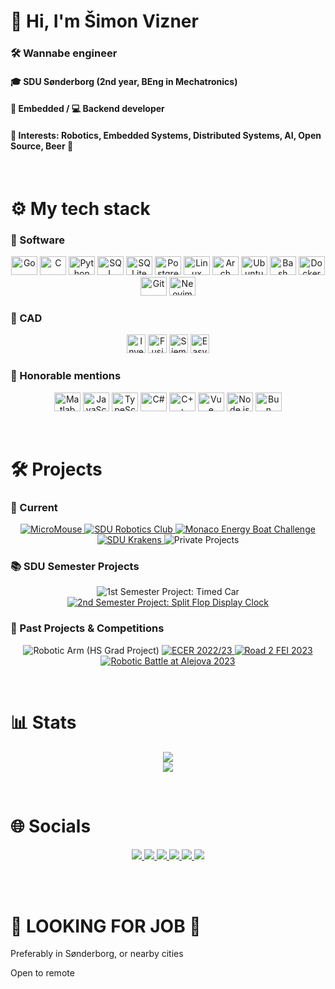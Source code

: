<h1>👋 Hi, I'm Šimon Vizner</h1>
<h3>🛠 Wannabe engineer</h3>
<h4>🎓 SDU Sønderborg (2nd year, BEng in Mechatronics)</h4>
<h4>🐞 Embedded / 💻 Backend developer</h4>
<h4>🎯 Interests: Robotics, Embedded Systems, Distributed Systems, AI, Open Source, Beer 🍺</h4>

</br>

<h1>⚙ My tech stack</h1>
<h3>💽 Software</h3>
<p align="center">
  <img src="https://cdn.jsdelivr.net/gh/devicons/devicon@latest/icons/go/go-original-wordmark.svg" width="42" height="30" alt="Go"/>
  <img src="https://cdn.jsdelivr.net/gh/devicons/devicon@latest/icons/c/c-original.svg" width="42" height="30" alt="C"/>
  <img src="https://cdn.jsdelivr.net/gh/devicons/devicon@latest/icons/python/python-original.svg" width="42" height="30" alt="Python"/>
  <img src="https://cdn.jsdelivr.net/gh/devicons/devicon@latest/icons/mysql/mysql-original-wordmark.svg" width="42" height="30" alt="SQL"/>
  <img src="https://cdn.jsdelivr.net/gh/devicons/devicon@latest/icons/sqlite/sqlite-original.svg" width="42" height="30" alt="SQLite"/>
  <img src="https://cdn.jsdelivr.net/gh/devicons/devicon@latest/icons/postgresql/postgresql-original.svg" width="42" height="30" alt="PostgreSQL"/>
  <img src="https://cdn.jsdelivr.net/gh/devicons/devicon@latest/icons/linux/linux-original.svg" width="42" height="30" alt="Linux"/>
  <img src="https://cdn.jsdelivr.net/gh/devicons/devicon@latest/icons/archlinux/archlinux-original.svg" width="42" height="30" alt="Arch"/>
  <img src="https://cdn.jsdelivr.net/gh/devicons/devicon@latest/icons/ubuntu/ubuntu-original.svg" width="42" height="30" alt="Ubuntu"/>
  <img src="https://cdn.jsdelivr.net/gh/devicons/devicon@latest/icons/bash/bash-original.svg" width="42" height="30" alt="Bash"/>
  <img src="https://cdn.jsdelivr.net/gh/devicons/devicon@latest/icons/docker/docker-original.svg" width="42" height="30" alt="Docker"/>
  <img src="https://cdn.jsdelivr.net/gh/devicons/devicon@latest/icons/git/git-original.svg" width="42" height="30" alt="Git"/>
  <img src="https://cdn.jsdelivr.net/gh/devicons/devicon@latest/icons/vim/vim-original.svg" width="42" height="30" alt="Neovim"/>
</p>

<h3>📐 CAD</h3>
<p align="center">
  <img src="https://damassets.autodesk.net/content/dam/autodesk/www/product-imagery/badge-75x75/simplified-badges/inventor-2023-simplified-badge-75x75.png" height="30" alt="Inventor"/>
  <img src="https://damassets.autodesk.net/content/dam/autodesk/www/product-imagery/badge-75x75/simplified-badges/fusion-360-2023-simplified-badge-75x75.png" height="30" alt="Fusion"/>
  <img src="https://images.sw.cdn.siemens.com/siemens-disw-assets/public/2KEnSD0JfWUmNS4DT82hus/en-US/siemens-xcelerator-narrow-90x62.png" height="30" alt="Siemens NX"/>
  <img src="https://easyeda.com/images/icons/footer-logo.svg?id=0ef56d0f819fc4e5e9d0" height="30" alt="EasyEDA"/>
</p>

<h3>🌟 Honorable mentions</h3>
<p align="center">
  <img src="https://cdn.jsdelivr.net/gh/devicons/devicon@latest/icons/matlab/matlab-original.svg" width="42" height="30" alt="Matlab"/>
  <img src="https://cdn.jsdelivr.net/gh/devicons/devicon@latest/icons/javascript/javascript-original.svg" width="42" height="30" alt="JavaScript"/>
  <img src="https://cdn.jsdelivr.net/gh/devicons/devicon@latest/icons/typescript/typescript-original.svg" width="42" height="30" alt="TypeScript"/>
  <img src="https://cdn.jsdelivr.net/gh/devicons/devicon@latest/icons/csharp/csharp-original.svg" width="42" height="30" alt="C#"/>
  <img src="https://cdn.jsdelivr.net/gh/devicons/devicon@latest/icons/cplusplus/cplusplus-original.svg" width="42" height="30" alt="C++"/>
  <img src="https://cdn.jsdelivr.net/gh/devicons/devicon@latest/icons/vuejs/vuejs-original.svg" width="42" height="30" alt="Vue"/>
  <img src="https://cdn.jsdelivr.net/gh/devicons/devicon@latest/icons/nodejs/nodejs-original.svg" width="42" height="30" alt="Node.js"/>
  <img src="https://bun.sh/logo.svg" width="42" height="30" alt="Bun"/>
</p>

</br>

<h1>🛠️ Projects</h1>
<h3>🎯 Current</h3>
<p align="center">
  <a href="https://en.wikipedia.org/wiki/Micromouse" target="_blank">
    <img src="https://img.shields.io/badge/%F0%9F%90%80%20MicroMouse-grey?style=for-the-badge&logo=raspberrypi&logoColor=white" alt="MicroMouse" />
  </a>
  <a href="https://github.com/SDU-Robotics-Club" target="_blank">
    <img src="https://img.shields.io/badge/%F0%9F%A6%BE%20SDU%20Robotics%20Club-blue?style=for-the-badge&logo=github" alt="SDU Robotics Club" />
  </a>
  <a href="https://energyboatchallenge.com/" target="_blank">
    <img src="https://img.shields.io/badge/%F0%9F%9A%A4%20Monaco%20Energy%20Boat%20Challenge-darkgreen?style=for-the-badge&logo=leaflet&logoColor=white" alt="Monaco Energy Boat Challenge" />
  </a>
  <a href="https://github.com/SDU-Krakens" target="_blank">
    <img src="https://img.shields.io/badge/%F0%9F%A6%91%20SDU%20Krakens-blue?style=for-the-badge&logo=github" alt="SDU Krakens" />
  </a>
  <img src="https://img.shields.io/badge/%F0%9F%94%8F%20Private%20Projects-orange?style=for-the-badge" alt="Private Projects" />
</p>

<h3>📚 SDU Semester Projects</h3>
<p align="center">
  <img src="https://img.shields.io/badge/1st%20Semester%20Project%3A%20Timed%20Car-lightgrey?style=for-the-badge" alt="1st Semester Project: Timed Car" />
  <a href="https://github.com/vizn3r/spro2">
    <img src="https://img.shields.io/badge/2nd%20Semester%20Project%3A%20Split%20Flop%20Display%20Clock-lightblue?style=for-the-badge" alt="2nd Semester Project: Split Flop Display Clock" />
  </a>
</p>

<h3>🏁 Past Projects & Competitions</h3>
<p align="center">
  <img src="https://img.shields.io/badge/Robotic%20Arm%20(HS%20Grad%20Project)-purple?style=for-the-badge" alt="Robotic Arm (HS Grad Project)" />
  <a href="https://ecer.pria.at/" target="_blank">
    <img src="https://img.shields.io/badge/ECER%202022%2F23-4th%2F2nd_place-blueviolet?style=for-the-badge" alt="ECER 2022/23" />
  </a>
  <a href="https://road2fei.sk/" target="_blank">
    <img src="https://img.shields.io/badge/Road%202%20FEI%202023-3rd_place-red?style=for-the-badge" alt="Road 2 FEI 2023" />
  </a>
  <a href="https://robotickybattle.sk/" target="_blank">
    <img src="https://img.shields.io/badge/Robotic%20Battle%20at%20Alejova%202023-5th_place-yellow?style=for-the-badge" alt="Robotic Battle at Alejova 2023" />
  </a>
</p>

</br>

<h1>📊 Stats</h1>
<p align="center">
  <img src="https://github-readme-stats.vercel.app/api?username=vizn3r&show_icons=true&theme=tokyonight&hide_border=true&rank_icon=github&card_width=500"/></br>
  <img src="https://github-readme-stats.vercel.app/api/top-langs/?username=vizn3r&layout=normal&theme=tokyonight&hide_border=true&card_width=500"/>
</p>

</br>

<h1>🌐 Socials</h1>
<p align="center">
  <a href="https://github.com/vizn3r" target="_blank">
    <img src="https://img.shields.io/badge/GitHub-vizn3r-181717?style=for-the-badge&logo=github" />
  </a>
  <a href="https://linkedin.com/in/simon-vizner" target="_blank">
    <img src="https://img.shields.io/badge/LinkedIn-simon--vizner-0A66C2?style=for-the-badge&logo=linkedin&logoColor=white" />
  </a>
  <a href="https://discord.com/users/828356379071741992" target="_blank">
    <img src="https://img.shields.io/badge/Discord-vizn3r-5865F2?style=for-the-badge&logo=discord&logoColor=white" />
  </a>
  <a href="https://instagram.com/vizn3r" target="_blank">
    <img src="https://img.shields.io/badge/Instagram-vizn3r-E4405F?style=for-the-badge&logo=instagram&logoColor=white" />
  </a>
  <a href="mailto:simon.vizner@gmail.com" target="_blank">
    <img src="https://img.shields.io/badge/Email-simon.vizner%40gmail.com-D14836?style=for-the-badge&logo=gmail&logoColor=white" />
  </a>
  <a href="mailto:me@vizn3r.eu" target="_blank">
    <img src="https://img.shields.io/badge/Email-me%40vizn3r.eu-D14836?style=for-the-badge&logo=gmail&logoColor=white" />
  </a>
</p>

</br></br>
<h1>👀 LOOKING FOR JOB 📝</h1>
<p>Preferably in Sønderborg, or nearby cities</p>
<p>Open to remote</p>
